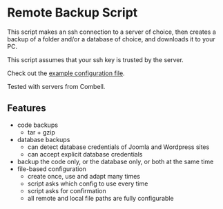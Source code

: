 # Remote Backup Script

This script makes an ssh connection to a server of choice, then creates a backup of a folder and/or a database of choice, and downloads it to your PC.

This script assumes that your ssh key is trusted by the server.

Check out the [example configuration file](configs/__template__.env).

Tested with servers from Combell.


## Features
- code backups
  - tar + gzip
- database backups
  - can detect database credentials of Joomla and Wordpress sites
  - can accept explicit database credentials
- backup the code only, or the database only, or both at the same time
- file-based configuration
  - create once, use and adapt many times
  - script asks which config to use every time
  - script asks for confirmation
  - all remote and local file paths are fully configurable

